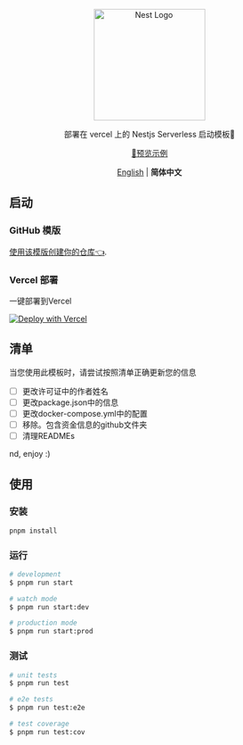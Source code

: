 <p align="center">
  <a href="http://nestjs.com/" target="blank"><img src="https://nestjs.com/img/logo-small.svg" width="200" alt="Nest Logo" /></a>
</p>


<p align="center">部署在 vercel 上的 Nestjs Serverless 启动模板🧸</p>

<p align='center'>
<a href="https://nest-start.leostar.top/">👀预览示例</a>
</p>

<p align='center'>
<a href="https://github.com/ileostar/nest-starter/blob/main/README.md">English</a> | <b>简体中文</b>
</p>


## 启动

### GitHub 模版

[使用该模版创建你的仓库👈](https://github.com/ileostar/nest-starter/generate).

### Vercel 部署

一键部署到Vercel

[![Deploy with Vercel](https://vercel.com/button)](https://vercel.com/import/project?template=https://github.com/ileostar/nest-starter)

## 清单

当您使用此模板时，请尝试按照清单正确更新您的信息

- [ ] 更改许可证中的作者姓名
- [ ] 更改package.json中的信息
- [ ] 更改docker-compose.yml中的配置
- [ ] 移除。包含资金信息的github文件夹
- [ ] 清理READMEs

nd, enjoy :)

## 使用

### 安装

```bash
pnpm install
```

### 运行

```bash
# development
$ pnpm run start

# watch mode
$ pnpm run start:dev

# production mode
$ pnpm run start:prod
```

### 测试

```bash
# unit tests
$ pnpm run test

# e2e tests
$ pnpm run test:e2e

# test coverage
$ pnpm run test:cov
```
